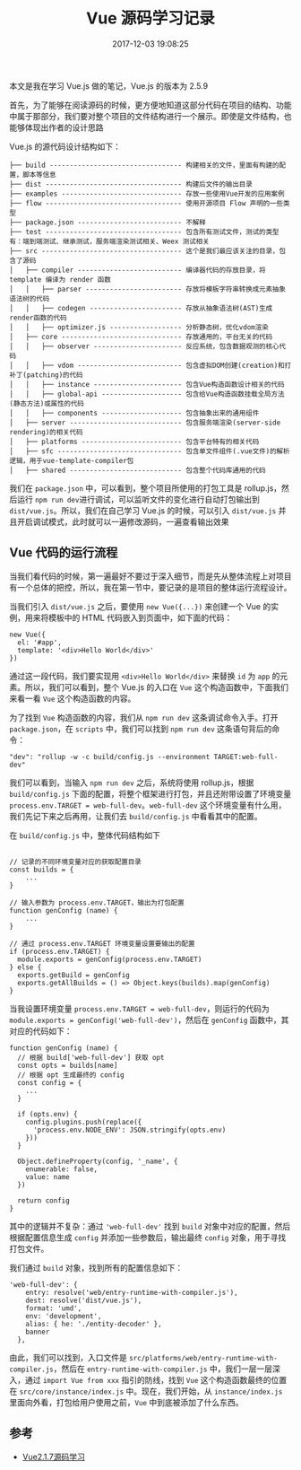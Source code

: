 ﻿---
title: Vue 源码学习记录
date: 2017-12-03 19:08:25
categories: coding
tags:
  - Vue.js
---

本文是我在学习 Vue.js 做的笔记，Vue.js 的版本为 2.5.9

<!--more-->

首先，为了能够在阅读源码的时候，更方便地知道这部分代码在项目的结构、功能中属于那部分，我们要对整个项目的文件结构进行一个展示。即使是文件结构，也能够体现出作者的设计思路

Vue.js 的源代码设计结构如下：

```
├── build --------------------------------- 构建相关的文件，里面有构建的配置，脚本等信息
├── dist ---------------------------------- 构建后文件的输出目录
├── examples ------------------------------ 存放一些使用Vue开发的应用案例
├── flow ---------------------------------- 使用开源项目 Flow 声明的一些类型
├── package.json -------------------------- 不解释
├── test ---------------------------------- 包含所有测试文件，测试的类型有：端到端测试、继承测试，服务端渲染测试相关、Weex 测试相关
├── src ----------------------------------- 这个是我们最应该关注的目录，包含了源码
│   ├── compiler -------------------------- 编译器代码的存放目录，将 template 编译为 render 函数
│   │   ├── parser ------------------------ 存放将模板字符串转换成元素抽象语法树的代码
│   │   ├── codegen ----------------------- 存放从抽象语法树(AST)生成render函数的代码
│   │   ├── optimizer.js ------------------ 分析静态树，优化vdom渲染
│   ├── core ------------------------------ 存放通用的，平台无关的代码
│   │   ├── observer ---------------------- 反应系统，包含数据观测的核心代码
│   │   ├── vdom -------------------------- 包含虚拟DOM创建(creation)和打补丁(patching)的代码
│   │   ├── instance ---------------------- 包含Vue构造函数设计相关的代码
│   │   ├── global-api -------------------- 包含给Vue构造函数挂载全局方法(静态方法)或属性的代码
│   │   ├── components -------------------- 包含抽象出来的通用组件
│   ├── server ---------------------------- 包含服务端渲染(server-side rendering)的相关代码
│   ├── platforms ------------------------- 包含平台特有的相关代码
│   ├── sfc ------------------------------- 包含单文件组件(.vue文件)的解析逻辑，用于vue-template-compiler包
│   ├── shared ---------------------------- 包含整个代码库通用的代码
```

我们在 `package.json` 中，可以看到，整个项目所使用的打包工具是 rollup.js，然后运行 `npm run dev`进行调试，可以监听文件的变化进行自动打包输出到 `dist/vue.js`。所以，我们在自己学习 Vue.js 的时候，可以引入 `dist/vue.js` 并且开启调试模式，此时就可以一遍修改源码，一遍查看输出效果

## Vue 代码的运行流程

当我们看代码的时候，第一遍最好不要过于深入细节，而是先从整体流程上对项目有一个总体的把控，所以，我在第一节中，要记录的是项目的整体运行流程设计。

当我们引入 `dist/vue.js` 之后，要使用 `new Vue({...})` 来创建一个 Vue 的实例，用来将模板中的 HTML 代码嵌入到页面中，如下面的代码：

```
new Vue({
  el: '#app',
  template: '<div>Hello World</div>'
})
```

通过这一段代码，我们要实现用 `<div>Hello World</div>` 来替换 `id` 为 `app` 的元素。所以，我们可以看到，整个 Vue.js 的入口在 `Vue` 这个构造函数中，下面我们来看一看 `Vue` 这个构造函数的内容。

为了找到 `Vue` 构造函数的内容，我们从 `npm run dev` 这条调试命令入手。打开 `package.json`，在 `scripts` 中，我们可以找到 `npm run dev` 这条语句背后的命令：

```
"dev": "rollup -w -c build/config.js --environment TARGET:web-full-dev"
```

我们可以看到，当输入 `npm run dev` 之后，系统将使用 rollup.js，根据 `build/config.js` 下面的配置，将整个框架进行打包，并且还附带设置了环境变量 `process.env.TARGET = web-full-dev`。`web-full-dev` 这个环境变量有什么用，我们先记下来之后再用，让我们去 `build/config.js` 中看看其中的配置。

在 `build/config.js` 中，整体代码结构如下

```

// 记录的不同环境变量对应的获取配置目录
const builds = {
    ...
}

// 输入参数为 process.env.TARGET，输出为打包配置
function genConfig (name) {
    ...    
}

// 通过 process.env.TARGET 环境变量设置要输出的配置
if (process.env.TARGET) {
  module.exports = genConfig(process.env.TARGET)
} else {
  exports.getBuild = genConfig
  exports.getAllBuilds = () => Object.keys(builds).map(genConfig)
}
```

当我设置环境变量 `process.env.TARGET = web-full-dev`，则运行的代码为 `module.exports = genConfig('web-full-dev')`，然后在 `genConfig` 函数中，其对应的代码如下：

```
function genConfig (name) {
  // 根据 build['web-full-dev'] 获取 opt
  const opts = builds[name]
  // 根据 opt 生成最终的 config
  const config = {
    ...
  }

  if (opts.env) {
    config.plugins.push(replace({
      'process.env.NODE_ENV': JSON.stringify(opts.env)
    }))
  }

  Object.defineProperty(config, '_name', {
    enumerable: false,
    value: name
  })

  return config
}
```

其中的逻辑并不复杂：通过 `'web-full-dev'` 找到 `build` 对象中对应的配置，然后根据配置信息生成 `config` 并添加一些参数后，输出最终 `config` 对象，用于寻找打包文件。

我们通过 `build` 对象，找到所有的配置信息如下：

```
'web-full-dev': {
    entry: resolve('web/entry-runtime-with-compiler.js'),
    dest: resolve('dist/vue.js'),
    format: 'umd',
    env: 'development',
    alias: { he: './entity-decoder' },
    banner
  },
```

由此，我们可以找到，入口文件是 `src/platforms/web/entry-runtime-with-compiler.js`，然后在 `entry-runtime-with-compiler.js` 中，我们一层一层深入，通过 `import Vue from xxx` 指引的防线，找到 `Vue` 这个构造函数最终的位置在 `src/core/instance/index.js` 中。现在，我们开始，从 `instance/index.js` 里面向外看，打包给用户使用之前，`Vue` 中到底被添加了什么东西。






## 参考

* [Vue2.1.7源码学习](http://hcysun.me/2017/03/03/Vue%E6%BA%90%E7%A0%81%E5%AD%A6%E4%B9%A0/)





